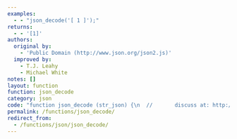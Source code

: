 ```yaml
---
examples:
  - - "json_decode('[ 1 ]');"
returns:
  - - '[1]'
authors:
  original by:
    - 'Public Domain (http://www.json.org/json2.js)'
  improved by:
    - T.J. Leahy
    - Michael White
notes: []
layout: function
function: json_decode
category: json
code: "function json_decode (str_json) {\n  //       discuss at: http://phpjs.org/functions/json_decode/\n  //      original by: Public Domain (http://www.json.org/json2.js)\n  // reimplemented by: Kevin van Zonneveld (http://kevin.vanzonneveld.net)\n  //      improved by: T.J. Leahy\n  //      improved by: Michael White\n  //        example 1: json_decode('[ 1 ]');\n  //        returns 1: [1]\n\n  /*\n        http://www.JSON.org/json2.js\n        2008-11-19\n        Public Domain.\n        NO WARRANTY EXPRESSED OR IMPLIED. USE AT YOUR OWN RISK.\n        See http://www.JSON.org/js.html\n      */\n\n  var json = this.window.JSON\n  if (typeof json === 'object' && typeof json.parse === 'function') {\n    try {\n      return json.parse(str_json)\n    } catch (err) {\n      if (!(err instanceof SyntaxError)) {\n        throw new Error('Unexpected error type in json_decode()')\n      }\n      this.php_js = this.php_js || {}\n      // usable by json_last_error()\n      this.php_js.last_error_json = 4\n      return null\n    }\n  }\n\n  var cx = /[\\u0000\\u00ad\\u0600-\\u0604\\u070f\\u17b4\\u17b5\\u200c-\\u200f\\u2028-\\u202f\\u2060-\\u206f\\ufeff\\ufff0-\\uffff]/g\n  var j\n  var text = str_json\n\n  // Parsing happens in four stages. In the first stage, we replace certain\n  // Unicode characters with escape sequences. JavaScript handles many characters\n  // incorrectly, either silently deleting them, or treating them as line endings.\n  cx.lastIndex = 0\n  if (cx.test(text)) {\n    text = text.replace(cx, function (a) {\n      return '\\\\u' + ('0000' + a.charCodeAt(0)\n          .toString(16))\n        .slice(-4)\n    })\n  }\n\n  // In the second stage, we run the text against regular expressions that look\n  // for non-JSON patterns. We are especially concerned with '()' and 'new'\n  // because they can cause invocation, and '=' because it can cause mutation.\n  // But just to be safe, we want to reject all unexpected forms.\n  // We split the second stage into 4 regexp operations in order to work around\n  // crippling inefficiencies in IE's and Safari's regexp engines. First we\n  // replace the JSON backslash pairs with '@' (a non-JSON character). Second, we\n  // replace all simple value tokens with ']' characters. Third, we delete all\n  // open brackets that follow a colon or comma or that begin the text. Finally,\n  // we look to see that the remaining characters are only whitespace or ']' or\n  // ',' or ':' or '{' or '}'. If that is so, then the text is safe for eval.\n  if ((/^[\\],:{}\\s]*$/)\n    .test(text.replace(/\\\\(?:[\"\\\\\\/bfnrt]|u[0-9a-fA-F]{4})/g, '@')\n      .replace(/\"[^\"\\\\\\n\\r]*\"|true|false|null|-?\\d+(?:\\.\\d*)?(?:[eE][+\\-]?\\d+)?/g, ']')\n      .replace(/(?:^|:|,)(?:\\s*\\[)+/g, ''))) {\n\n    // In the third stage we use the eval function to compile the text into a\n    // JavaScript structure. The '{' operator is subject to a syntactic ambiguity\n    // in JavaScript: it can begin a block or an object literal. We wrap the text\n    // in parens to eliminate the ambiguity.\n    j = eval('(' + text + ')')\n\n    return j\n  }\n\n  this.php_js = this.php_js || {}\n  // usable by json_last_error()\n  this.php_js.last_error_json = 4\n  return null\n}\n"
permalink: /functions/json_decode/
redirect_from:
  - /functions/json/json_decode/
---
```


<!-- WARNING! This file is auto generated by `npm run web:inject`, do not edit by hand -->
